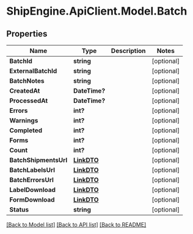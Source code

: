 # ShipEngine.ApiClient.Model.Batch
## Properties

Name | Type | Description | Notes
------------ | ------------- | ------------- | -------------
**BatchId** | **string** |  | [optional] 
**ExternalBatchId** | **string** |  | [optional] 
**BatchNotes** | **string** |  | [optional] 
**CreatedAt** | **DateTime?** |  | [optional] 
**ProcessedAt** | **DateTime?** |  | [optional] 
**Errors** | **int?** |  | [optional] 
**Warnings** | **int?** |  | [optional] 
**Completed** | **int?** |  | [optional] 
**Forms** | **int?** |  | [optional] 
**Count** | **int?** |  | [optional] 
**BatchShipmentsUrl** | [**LinkDTO**](LinkDTO.md) |  | [optional] 
**BatchLabelsUrl** | [**LinkDTO**](LinkDTO.md) |  | [optional] 
**BatchErrorsUrl** | [**LinkDTO**](LinkDTO.md) |  | [optional] 
**LabelDownload** | [**LinkDTO**](LinkDTO.md) |  | [optional] 
**FormDownload** | [**LinkDTO**](LinkDTO.md) |  | [optional] 
**Status** | **string** |  | [optional] 

[[Back to Model list]](../README.md#documentation-for-models) [[Back to API list]](../README.md#documentation-for-api-endpoints) [[Back to README]](../README.md)

